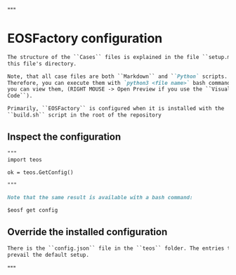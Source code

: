 """
# EOSFactory configuration
```md
The structure of the ``Cases`` files is explained in the file ``setup.md`` in
this file's directory.

Note, that all case files are both ``Markdown`` and ``Python` scripts. 
Therefore, you can execute them with `python3 <file name>` bash command, or 
you can view them, (RIGHT MOUSE -> Open Preview if you use the ``Visual Studio 
Code``).
```
```md
Primarily, ``EOSFactory`` is configured when it is installed with the 
``build.sh`` script in the root of the repository
```

## Inspect the configuration

```md
"""
import teos

ok = teos.GetConfig()

"""
```
```md
Note that the same result is available with a bash command:
```
```md
$eosf get config
```


## Override the installed configuration

```md
There is the ``config.json`` file in the ``teos`` folder. The entries there 
prevail the default setup.
```
"""